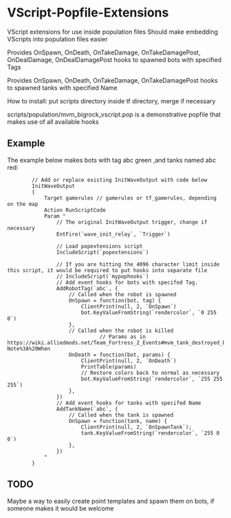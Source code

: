 # VScript-Popfile-Extensions
VScript extensions for use inside population files
Should make embedding VScripts into population files easier

Provides OnSpawn, OnDeath, OnTakeDamage, OnTakeDamagePost, OnDealDamage, OnDealDamagePost hooks to spawned bots with specified Tags

Provides OnSpawn, OnDeath, OnTakeDamage, OnTakeDamagePost hooks to spawned tanks with specified Name

How to install:
put scripts directory inside tf directory, merge if necessary

scripts/population/mvm_bigrock_vscript.pop is a demonstrative popfile that makes use of all available hooks

## Example
The example below makes bots with tag abc green ,and tanks named abc red:
```
        // Add or replace existing InitWaveOutput with code below
        InitWaveOutput
        {
            Target gamerules // gamerules or tf_gamerules, depending on the map
            Action RunScriptCode
            Param "
                // The original InitWaveOutput trigger, change if necessary
                EntFire(`wave_init_relay`, `Trigger`)

                // Load popextensions script
                IncludeScript(`popextensions`)

                // If you are hitting the 4096 character limit inside this script, it would be required to put hooks into separate file
                // IncludeScript(`mypophooks`)
                // Add event hooks for bots with specifed Tag.
                AddRobotTag(`abc`, {
                    // Called when the robot is spawned
                    OnSpawn = function(bot, tag) {
                        ClientPrint(null, 2, `OnSpawn`)
                        bot.KeyValueFromString(`rendercolor`, `0 255 0`)
                    },
                    // Called when the robot is killed
					          // Params as in https://wiki.alliedmods.net/Team_Fortress_2_Events#mvm_tank_destroyed_by_players:~:text=they%20changed%20to-,player_death,-Note%3A%20When
                    OnDeath = function(bot, params) {
                        ClientPrint(null, 2, `OnDeath`)
                        PrintTable(params)
                        // Restore colors back to normal as necessary
                        bot.KeyValueFromString(`rendercolor`, `255 255 255`)
                    },
                })
                // Add event hooks for tanks with specifed Name
                AddTankName(`abc`, {
                    // Called when the tank is spawned
                    OnSpawn = function(tank, name) {
                        ClientPrint(null, 2, `OnSpawnTank`);
                        tank.KeyValueFromString(`rendercolor`, `255 0 0`)
                    },
                })
            "
        }

```
## TODO
Maybe a way to easily create point templates and spawn them on bots, if someone makes it would be welcome
